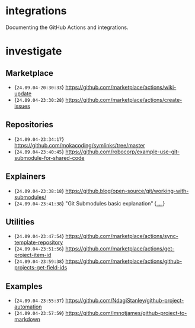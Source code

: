 # integrations
Documenting the GitHub Actions and integrations.

# investigate

## Marketplace
- {`24.09.04-20:30:33`} https://github.com/marketplace/actions/wiki-update 
- {`24.09.04-23:30:28`} https://github.com/marketplace/actions/create-issues

## Repositories
- {`24.09.04-23:34:17`} https://github.com/mokacoding/symlinks/tree/master
- {`24.09.04-23:40:45`} https://github.com/robocorp/example-use-git-submodule-for-shared-code

## Explainers
- {`24.09.04-23:38:18`} https://github.blog/open-source/git/working-with-submodules/
- {`24.09.04-23:41:38`} "Git Submodules basic explanation" {[ ... ](http://gist.github.com/gitaarik/8735255)}

## Utilities
- {`24.09.04-23:47:54`} https://github.com/marketplace/actions/sync-template-repository
- {`24.09.04-23:51:56`} https://github.com/marketplace/actions/get-project-item-id
- {`24.09.04-23:59:38`} https://github.com/marketplace/actions/github-projects-get-field-ids

## Examples
- {`24.09.04-23:55:37`} https://github.com/NdagiStanley/github-project-automation
- {`24.09.04-23:57:59`} https://github.com/imnotjames/github-project-to-markdown
